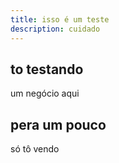 ```yaml
---
title: isso é um teste
description: cuidado
---
```


## to testando

um negócio aqui

## pera um pouco

só tô vendo